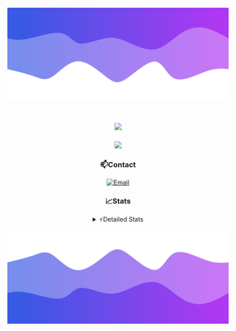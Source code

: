 ![Header](./header.png)
<div align="center">

<h1 align="center">
  <a href="https://git.io/typing-svg">
    <img src="https://readme-typing-svg.herokuapp.com/?lines=Hello,+There!+👋;This+is+chicho.;CEO+on+Hely+Development....;&center=true&size=25">
  </a>
</h1>
  
<p align="center">
  <img src="https://lanyard.cnrad.dev/api/852683595378196480" />
</p>

### 📫Contact
  [![Email](https://img.shields.io/badge/Email-gastondalla@gmail.com-04619f?style=for-the-badge&logo=gmail&logoColor=white)](mailto:gastondalla@gmail.com)
</br>  
### 📈Stats
<details>
    <summary> ⚡Detailed Stats</summary>
    <br/>

<!--START_SECTION:waka-->
![Code Time](http://img.shields.io/badge/Code%20Time-196%20hrs%2032%20mins-blue)

![Profile Views](http://img.shields.io/badge/Profile%20Views-5-blue)

**🐱 My GitHub Data** 

> 📦 39.4 kB Used in GitHub's Storage 
 > 
> 🏆 14 Contributions in the Year 2023
 > 
> 🚫 Not Opted to Hire
 > 
> 📜 7 Public Repositories 
 > 
> 🔑 9 Private Repositories 
 > 
**I'm a Night 🦉** 

```text
🌞 Morning                13 commits          ██░░░░░░░░░░░░░░░░░░░░░░░   07.34 % 
🌆 Daytime                17 commits          ██░░░░░░░░░░░░░░░░░░░░░░░   09.60 % 
🌃 Evening                88 commits          ████████████░░░░░░░░░░░░░   49.72 % 
🌙 Night                  59 commits          ████████░░░░░░░░░░░░░░░░░   33.33 % 
```
📅 **I'm Most Productive on Wednesday** 

```text
Monday                   11 commits          ██░░░░░░░░░░░░░░░░░░░░░░░   06.21 % 
Tuesday                  34 commits          █████░░░░░░░░░░░░░░░░░░░░   19.21 % 
Wednesday                40 commits          ██████░░░░░░░░░░░░░░░░░░░   22.60 % 
Thursday                 22 commits          ███░░░░░░░░░░░░░░░░░░░░░░   12.43 % 
Friday                   23 commits          ███░░░░░░░░░░░░░░░░░░░░░░   12.99 % 
Saturday                 19 commits          ███░░░░░░░░░░░░░░░░░░░░░░   10.73 % 
Sunday                   28 commits          ████░░░░░░░░░░░░░░░░░░░░░   15.82 % 
```


📊 **This Week I Spent My Time On** 

```text
🕑︎ Time Zone: America/Argentina/Buenos_Aires

💬 Programming Languages: 
HTML                     4 hrs 41 mins       ██████░░░░░░░░░░░░░░░░░░░   23.19 % 
Python                   4 hrs 39 mins       ██████░░░░░░░░░░░░░░░░░░░   22.97 % 
CSS                      4 hrs 11 mins       █████░░░░░░░░░░░░░░░░░░░░   20.68 % 
C#                       3 hrs 45 mins       █████░░░░░░░░░░░░░░░░░░░░   18.56 % 
Other                    2 hrs 49 mins       ███░░░░░░░░░░░░░░░░░░░░░░   13.96 % 

🔥 Editors: 
VS Code                  13 hrs 40 mins      █████████████████░░░░░░░░   67.48 % 
Visual Studio            6 hrs 35 mins       ████████░░░░░░░░░░░░░░░░░   32.52 % 

🐱‍💻 Projects: 
pagina-1                 6 hrs 30 mins       ████████░░░░░░░░░░░░░░░░░   32.12 % 
Unknown Project          4 hrs 40 mins       ██████░░░░░░░░░░░░░░░░░░░   23.07 % 
Hate                     4 hrs 28 mins       ██████░░░░░░░░░░░░░░░░░░░   22.06 % 
Coder                    2 hrs 29 mins       ███░░░░░░░░░░░░░░░░░░░░░░   12.29 % 
StringExtractor          1 hr 26 mins        ██░░░░░░░░░░░░░░░░░░░░░░░   07.12 % 

💻 Operating System: 
Windows                  20 hrs 15 mins      █████████████████████████   100.00 % 
```

**I Mostly Code in JavaScript** 

```text
JavaScript               8 repos             █████████░░░░░░░░░░░░░░░░   36.36 % 
CSS                      3 repos             ███░░░░░░░░░░░░░░░░░░░░░░   13.64 % 
HTML                     2 repos             ██░░░░░░░░░░░░░░░░░░░░░░░   09.09 % 
C#                       2 repos             ██░░░░░░░░░░░░░░░░░░░░░░░   09.09 % 
Batchfile                1 repo              █░░░░░░░░░░░░░░░░░░░░░░░░   04.55 % 
```




 Last Updated on 01/07/2023 06:16:44 UTC
<!--END_SECTION:waka-->
</details>

![Footer](./footer.png)
